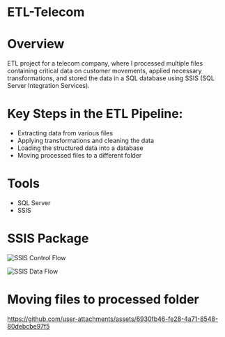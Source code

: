 # ETL-Telecom

# Overview
ETL project for a telecom company, where I processed multiple files containing critical data on customer movements, applied necessary transformations, and stored the data in a SQL database using SSIS (SQL Server Integration Services).

# Key Steps in the ETL Pipeline:

- Extracting data from various files 
- Applying transformations and cleaning the data 
- Loading the structured data into a database 
- Moving processed files to a different folder 

# Tools

- SQL Server 
- SSIS

# SSIS Package
  
![SSIS Control Flow](https://github.com/user-attachments/assets/27e80655-ea16-43c6-b607-ccc35071d161)

![SSIS Data Flow](https://github.com/user-attachments/assets/bc2aa714-5992-4263-be40-ce5c285e966d)

# Moving files to processed folder

https://github.com/user-attachments/assets/6930fb46-fe28-4a71-8548-80debcbe97f5

